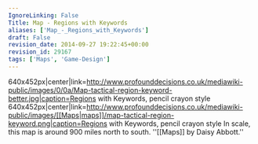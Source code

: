 ```yaml
---
IgnoreLinking: False
Title: Map - Regions with Keywords
aliases: ['Map_-_Regions_with_Keywords']
draft: False
revision_date: 2014-09-27 19:22:45+00:00
revision_id: 29167
tags: ['Maps', 'Game-Design']
---
```


640x452px|center|link=http://www.profounddecisions.co.uk/mediawiki-public/images/0/0a/Map-tactical-region-keyword-better.jpg|caption=Regions with Keywords, pencil crayon style
640x452px|center|link=http://www.profounddecisions.co.uk/mediawiki-public/images/[[Maps|maps]]/map-tactical-region-keyword.png|caption=Regions with Keywords, pencil crayon style
In scale, this map is around 900 miles north to south.
''[[Maps]] by Daisy Abbott.''